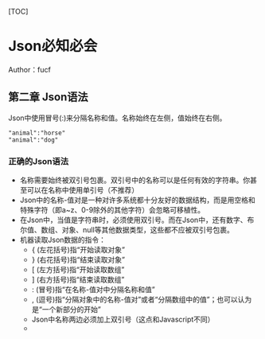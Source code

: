 [TOC]
# Json必知必会
Author：fucf

## 第二章 Json语法
Json中使用冒号(:)来分隔名称和值。名称始终在左侧，值始终在右侧。
```
"animal":"horse"
"animal":"dog"
```

### 正确的Json语法
* 名称需要始终被双引号包裹。双引号中的名称可以是任何有效的字符串。你甚至可以在名称中使用单引号（不推荐）
* Json中的名称-值对是一种对许多系统都十分友好的数据结构，而是用空格和特殊字符（即a~z、0-9除外的其他字符）会忽略可移植性。
* 在Json中，当值是字符串时，必须使用双引号。而在Json中，还有数字、布尔值、数组、对象、null等其他数据类型，这些都不应被双引号包裹。
* 机器读取Json数据的指令：
    * { (左花括号)指“开始读取对象”
    * } (右花括号)指“结束读取对象”
    * [ (左方括号)指“开始读取数组”
    * ] (右方括号)指“结束读取数组”
    * : (冒号)指“在名称-值对中分隔名称和值”
    * , (逗号)指“分隔对象中的名称-值对”或者“分隔数组中的值”；也可以认为是“一个新部分的开始”
    * Json中名称两边必须加上双引号（这点和Javascript不同）
    * 